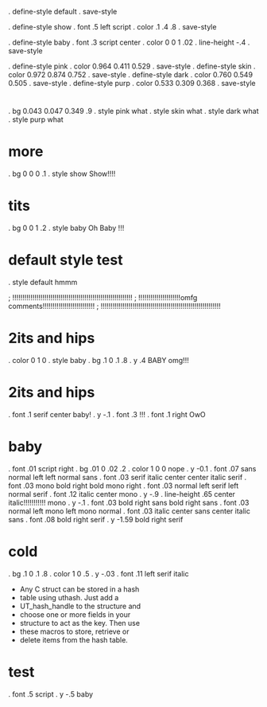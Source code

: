 . define-style default
. save-style

. define-style show
. font .5 left script
. color .1 .4 .8
. save-style

. define-style baby
. font .3 script center
. color 0 0 1 .02
. line-height -.4
. save-style

. define-style pink
. color 0.964 0.411 0.529
. save-style
. define-style skin
. color 0.972 0.874 0.752
. save-style
. define-style dark
. color 0.760 0.549 0.505
. save-style
. define-style purp
. color 0.533 0.309 0.368
. save-style

#
. bg 0.043 0.047 0.349 .9
. style pink
what
. style skin
what
. style dark
what
. style purp
what



# more
. bg 0 0 0 .1
. style show
Show!!!!

# tits
. bg 0 0 1 .2
. style baby
Oh Baby
!!!

# default style test
. style default
hmmm

; !!!!!!!!!!!!!!!!!!!!!!!!!!!!!!!!!!!!!!!!!!!!!!!!!!!!!!!!!!!!
; !!!!!!!!!!!!!!!!!!!!!omfg comments!!!!!!!!!!!!!!!!!!!!!!!!!!
; !!!!!!!!!!!!!!!!!!!!!!!!!!!!!!!!!!!!!!!!!!!!!!!!!!!!!!!!!!!!

# 2its and hips
. color 0 1 0
. style baby
. bg .1 0 .1 .8
. y .4
BABY omg!!!
 
# 2its and hips 
. font .1 serif center
baby!
. y -.1
. font .3 
!!!
. font .1 right
OwO

# baby
. font .01 script right
. bg .01 0 .02 .2
. color 1 0 0
nope
. y -0.1
. font .07 sans normal left
left
normal
sans
. font .03 serif italic center
center
italic
serif
. font .03 mono bold right
bold
mono
right
. font .03 normal left serif
left
normal
serif
. font .12 italic center mono
. y -.9
. line-height .65
center
italic!!!!!!!!!!!
mono
. y -.1
. font .03 bold right sans
bold
right
sans
. font .03 normal left mono
left
mono
normal
. font .03 italic center sans
center
italic
sans
. font .08 bold right serif
. y -1.59
bold
right
serif


# cold
. bg .1 0 .1 .8
. color 1 0 .5
. y -.03
. font .11 left serif italic
* Any C struct can be stored in a hash 
* table using uthash. Just add a 
* UT_hash_handle to the structure and 
* choose one or more fields in your 
* structure to act as the key. Then use 
* these macros to store, retrieve or 
* delete items from the hash table.

# test
. font .5 script
. y -.5
baby
